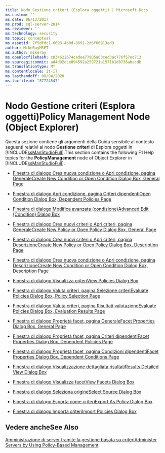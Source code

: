 ```yaml
---
title: Nodo Gestione criteri (Esplora oggetti) | Microsoft Docs
ms.custom: ''
ms.date: 06/13/2017
ms.prod: sql-server-2014
ms.reviewer: ''
ms.technology: security
ms.topic: conceptual
ms.assetid: 7f5dfdc1-6693-4b0d-8691-2d6f06913ed9
author: MikeRayMSFT
ms.author: mikeray
ms.openlocfilehash: c034622674cadea77985a03ced3ac776f57ed713
ms.sourcegitcommit: ad4d92dce894592a259721a1571b1d8736abacdb
ms.translationtype: MT
ms.contentlocale: it-IT
ms.lasthandoff: 08/04/2020
ms.locfileid: "87724547"
---
```

# <a name="policy-management-node-object-explorer"></a><span data-ttu-id="5ea6d-102">Nodo Gestione criteri (Esplora oggetti)</span><span class="sxs-lookup"><span data-stu-id="5ea6d-102">Policy Management Node (Object Explorer)</span></span>
  <span data-ttu-id="5ea6d-103">Questa sezione contiene gli argomenti della Guida sensibile al contesto seguenti relativi al nodo **Gestione criteri** di Esplora oggetti in [!INCLUDE[ssManStudioFull](../../includes/ssmanstudiofull-md.md)].</span><span class="sxs-lookup"><span data-stu-id="5ea6d-103">This section contains the following F1 Help topics for the **PolicyManagement** node of Object Explorer in [!INCLUDE[ssManStudioFull](../../includes/ssmanstudiofull-md.md)].</span></span>  
  
-   [<span data-ttu-id="5ea6d-104">Finestra di dialogo Crea nuova condizione o Apri condizione, pagina Generale</span><span class="sxs-lookup"><span data-stu-id="5ea6d-104">Create New Condition or Open Condition Dialog Box, General Page</span></span>](../../integration-services/general-page-of-integration-services-designers-options.md)  
  
-   [<span data-ttu-id="5ea6d-105">Finestra di dialogo Apri condizione, pagina Criteri dipendenti</span><span class="sxs-lookup"><span data-stu-id="5ea6d-105">Open Condition Dialog Box, Dependent Policies Page</span></span>](open-condition-dialog-box-dependent-policies-page.md)  
  
-   [<span data-ttu-id="5ea6d-106">Finestra di dialogo Modifica avanzata &#40;condizione&#41;</span><span class="sxs-lookup"><span data-stu-id="5ea6d-106">Advanced Edit &#40;Condition&#41; Dialog Box</span></span>](advanced-edit-condition-dialog-box.md)  
  
-   [<span data-ttu-id="5ea6d-107">Finestra di dialogo Crea nuovi criteri o Apri criteri, pagina Generale</span><span class="sxs-lookup"><span data-stu-id="5ea6d-107">Create New Policy or Open Policy Dialog Box, General Page</span></span>](create-new-policy-or-open-policy-dialog-box-general-page.md)  
  
-   [<span data-ttu-id="5ea6d-108">Finestra di dialogo Crea nuovi criteri o Apri criteri, pagina Descrizione</span><span class="sxs-lookup"><span data-stu-id="5ea6d-108">Create New Policy or Open Policy Dialog Box, Description Page</span></span>](create-new-policy-or-open-policy-dialog-box-description-page.md)  
  
-   [<span data-ttu-id="5ea6d-109">Finestra di dialogo Crea nuova condizione o Apri condizione, pagina Descrizione</span><span class="sxs-lookup"><span data-stu-id="5ea6d-109">Create New Condition or Open Condition Dialog Box, Description Page</span></span>](create-new-condition-or-open-condition-dialog-box-description-page.md)  
  
-   [<span data-ttu-id="5ea6d-110">Finestra di dialogo Visualizza criteri</span><span class="sxs-lookup"><span data-stu-id="5ea6d-110">View Policies Dialog Box</span></span>](view-policies-dialog-box.md)  
  
-   [<span data-ttu-id="5ea6d-111">Finestra di dialogo Valuta criteri, pagina Selezione criteri</span><span class="sxs-lookup"><span data-stu-id="5ea6d-111">Evaluate Policies Dialog Box, Policy Selection Page</span></span>](evaluate-policies-dialog-box-policy-selection-page.md)  
  
-   [<span data-ttu-id="5ea6d-112">Finestra di dialogo Valuta criteri, pagina Risultati valutazione</span><span class="sxs-lookup"><span data-stu-id="5ea6d-112">Evaluate Policies Dialog Box, Evaluation Results Page</span></span>](evaluate-policies-dialog-box-evaluation-results-page.md)  
  
-   [<span data-ttu-id="5ea6d-113">Finestra di dialogo Proprietà facet, pagina Generale</span><span class="sxs-lookup"><span data-stu-id="5ea6d-113">Facet Properties Dialog Box, General Page</span></span>](facet-properties-dialog-box-general-page.md)  
  
-   [<span data-ttu-id="5ea6d-114">Finestra di dialogo Proprietà facet, pagina Criteri dipendenti</span><span class="sxs-lookup"><span data-stu-id="5ea6d-114">Facet Properties Dialog Box, Dependent Policies Page</span></span>](facet-properties-dialog-box-dependent-policies-page.md)  
  
-   [<span data-ttu-id="5ea6d-115">Finestra di dialogo Proprietà facet, pagina Condizioni dipendenti</span><span class="sxs-lookup"><span data-stu-id="5ea6d-115">Facet Properties Dialog Box, Dependent Conditions Page</span></span>](facet-properties-dialog-box-dependent-conditions-page.md)  
  
-   [<span data-ttu-id="5ea6d-116">Finestra di dialogo Visualizzazione dettagliata risultati</span><span class="sxs-lookup"><span data-stu-id="5ea6d-116">Results Detailed View Dialog Box</span></span>](results-detailed-view-dialog-box.md)  
  
-   [<span data-ttu-id="5ea6d-117">Finestra di dialogo Visualizza facet</span><span class="sxs-lookup"><span data-stu-id="5ea6d-117">View Facets Dialog Box</span></span>](view-facets-dialog-box.md)  
  
-   [<span data-ttu-id="5ea6d-118">Finestra di dialogo Seleziona origine</span><span class="sxs-lookup"><span data-stu-id="5ea6d-118">Select Source Dialog Box</span></span>](select-source-dialog-box.md)  
  
-   [<span data-ttu-id="5ea6d-119">Finestra di dialogo Esporta come criteri</span><span class="sxs-lookup"><span data-stu-id="5ea6d-119">Export As Policy Dialog Box</span></span>](export-as-policy-dialog-box.md)  
  
-   [<span data-ttu-id="5ea6d-120">Finestra di dialogo Importa criteri</span><span class="sxs-lookup"><span data-stu-id="5ea6d-120">Import Policies Dialog Box</span></span>](import-policies-dialog-box.md)  
  
## <a name="see-also"></a><span data-ttu-id="5ea6d-121">Vedere anche</span><span class="sxs-lookup"><span data-stu-id="5ea6d-121">See Also</span></span>  
 [<span data-ttu-id="5ea6d-122">Amministrazione di server tramite la gestione basata su criteri</span><span class="sxs-lookup"><span data-stu-id="5ea6d-122">Administer Servers by Using Policy-Based Management</span></span>](administer-servers-by-using-policy-based-management.md)  
  
  
